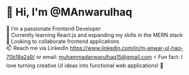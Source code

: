 # 👋 Hi, I'm @MAnwarulhaq  

👀 I’m a passionate Frontend Developer  
🌱 Currently learning React.js and expanding my skills in the MERN stack  
💼 Looking to collaborate frontend applications  
📫 Reach me via LinkedIn https://www.linkedin.com/in/m-anwar-ul-haq-70b18a2a9/ or email: muhammadanwarulhaq15@gmail.com
⚡ Fun fact: I love turning creative UI ideas into functional web applications! 🚀  


<!---
MAnwarulhaq/MAnwarulhaq is a ✨ special ✨ repository because its `README.md` (this file) appears on your GitHub profile.
You can click the Preview link to take a look at your changes.
--->
